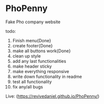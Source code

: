 # PhoPenny
Fake Pho company website

todo:
1. Finish menu{Done}
2. create footer{Done}
3. make all buttons work{Done}
4. clean up style
5. add any last functionalities
6. make header sticky
7. make everything responsive
8. write down functionality in readme
9. test all functionality
10. fix any/all bugs

Live:
(https://revivedaniel.github.io/PhoPenny/)